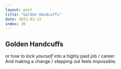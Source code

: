 ```yaml
---
layout: post
title: "Golden Handcuffs"
date: 2021-01-12
index: 20
---
```



## Golden Handcuffs

or how to *lock yourself* into a highly paid job / career.  
And making a change / stepping out feels impossible.  
